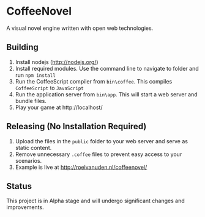# CoffeeNovel

A visual novel engine written with open web technologies.

## Building

  1. Install nodejs (http://nodejs.org/)
  2. Install required modules. Use the command line to navigate to folder and run `npm install`
  3. Run the CoffeeScript compiler from `bin\coffee`. This compiles `CoffeeScript` to `JavaScript`
  4. Run the application server from `bin\app`. This will start a web server and bundle files.
  5. Play your game at http://localhost/

## Releasing (No Installation Required)

  1. Upload the files in the `public` folder to your web server and serve as static content.
  2. Remove unnecessary `.coffee` files to prevent easy access to your scenarios.
  3. Example is live at http://roelvanuden.nl/coffeenovel/

## Status

This project is in Alpha stage and will undergo significant changes and improvements.
